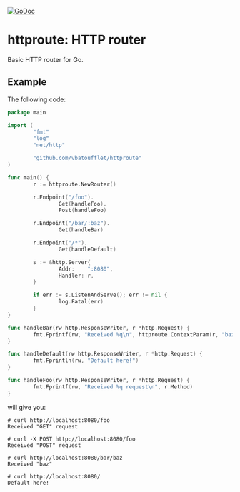[![GoDoc](https://godoc.org/github.com/vbatoufflet/httproute?status.svg)](https://godoc.org/github.com/vbatoufflet/httproute)

# httproute: HTTP router

Basic HTTP router for Go.

## Example

The following code:

```go
package main

import (
        "fmt"
        "log"
        "net/http"

        "github.com/vbatoufflet/httproute"
)

func main() {
        r := httproute.NewRouter()

        r.Endpoint("/foo").
                Get(handleFoo).
                Post(handleFoo)

        r.Endpoint("/bar/:baz").
                Get(handleBar)

        r.Endpoint("/*").
                Get(handleDefault)

        s := &http.Server{
                Addr:    ":8080",
                Handler: r,
        }

        if err := s.ListenAndServe(); err != nil {
                log.Fatal(err)
        }
}

func handleBar(rw http.ResponseWriter, r *http.Request) {
        fmt.Fprintf(rw, "Received %q\n", httproute.ContextParam(r, "baz").(string))
}

func handleDefault(rw http.ResponseWriter, r *http.Request) {
        fmt.Fprintln(rw, "Default here!")
}

func handleFoo(rw http.ResponseWriter, r *http.Request) {
        fmt.Fprintf(rw, "Received %q request\n", r.Method)
}
```

will give you:

```
# curl http://localhost:8080/foo
Received "GET" request

# curl -X POST http://localhost:8080/foo
Received "POST" request

# curl http://localhost:8080/bar/baz
Received "baz"

# curl http://localhost:8080/
Default here!
```
